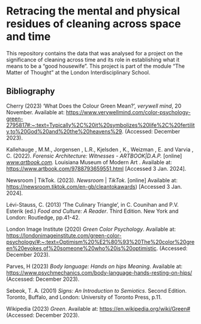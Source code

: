 # Retracing the mental and physical residues of cleaning across space and time #

This repository contains the data that was analysed for a project on the significance of cleaning across time and its role in establishing what it means to be a “good housewife”. This project is part of the module “The Matter of Thought” at the London Interdisciplinary School. 

## Bibliography ##

Cherry (2023) ‘What Does the Colour Green Mean?’, *verywell mind*, 20 November. Available at: https://www.verywellmind.com/color-psychology-green-2795817#:~:text=Typically%2C%20it%20symbolizes%20life%2C%20fertility,to%20God%20and%20the%20heavens%29. (Accessed: December 2023).

Kallehauge , M.M., Jorgensen , L.R., Kjelsden , K., Weizman , E. and Varvia , C. (2022). *Forensic Architecture: Witnesses - ARTBOOK|D.A.P.* [online] *www.artbook.com.* Louisiana Museum of Modern Art . Available at: https://www.artbook.com/9788793659551.html [Accessed 3 Jan. 2024].

Newsroom | TikTok. (2023). *Newsroom* | *TikTok*. [online] Available at: https://newsroom.tiktok.com/en-gb/cleantokawards) [Accessed 3 Jan. 2024].

Lévi-Stauss, C. (2013) ‘The Culinary Triangle’, in C. Counihan and P.V. Esterik (ed.) *Food and Culture: A Reader*. Third Edition. New York and London: Routledge, pp.41-42.

London Image Institute (2020) *Green Color Psychology*. Available at: https://londonimageinstitute.com/green-color-psychology/#:~:text=Optimism%20%E2%80%93%20The%20color%20green%20evokes,of%20someone%20who%20is%20optimistic. (Accessed: December 2023).

Parves, H (2023) *Body language: Hands on hips Meaning*. Available at: https://www.psychmechanics.com/body-language-hands-resting-on-hips/ (Accessed: December 2023).

Sebeok, T. A. (2001) *Signs: An Introduction to Semiotics*. Second Edition. Toronto, Buffalo, and London: University of Toronto Press, p.11.

Wikipedia (2023) *Green*. Available at: https://en.wikipedia.org/wiki/Green# (Accessed: December 2023).
